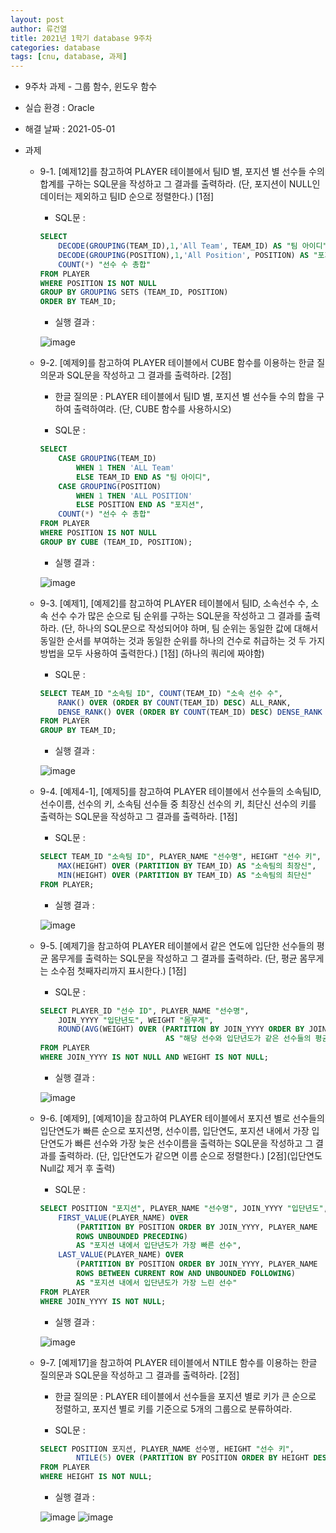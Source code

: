 ```yaml
---
layout: post
author: 류건열
title: 2021년 1학기 database 9주차
categories: database
tags: [cnu, database, 과제]
---
```


- 9주차 과제 - 그룹 함수, 윈도우 함수
- 실습 환경 : Oracle
- 해결 날짜 : 2021-05-01

- 과제

  - 9-1. [예제12]를 참고하여 PLAYER 테이블에서 팀ID 별, 포지션 별 선수들 수의 합계를 구하는 SQL문을 작성하고 그 결과를 출력하라. (단, 포지션이 NULL인 데이터는 제외하고 팀ID 순으로 정렬한다.) [1점]

    - SQL문 :

    ```sql
    SELECT
        DECODE(GROUPING(TEAM_ID),1,'All Team', TEAM_ID) AS "팀 아이디",
        DECODE(GROUPING(POSITION),1,'All Position', POSITION) AS "포지션",
        COUNT(*) "선수 수 총합"
    FROM PLAYER
    WHERE POSITION IS NOT NULL
    GROUP BY GROUPING SETS (TEAM_ID, POSITION)
    ORDER BY TEAM_ID;
    ```

    - 실행 결과 :

    ![image](https://user-images.githubusercontent.com/34560965/116743757-58d04e80-aa34-11eb-80e4-9a7bf313f17b.png)

  - 9-2. [예제9]를 참고하여 PLAYER 테이블에서 CUBE 함수를 이용하는 한글 질의문과 SQL문을 작성하고 그 결과를 출력하라. [2점]

    - 한글 질의문 : PLAYER 테이블에서 팀ID 별, 포지션 별 선수들 수의 합을 구하여 출력하여라. (단, CUBE 함수를 사용하시오)

    - SQL문 :

    ```sql
    SELECT
        CASE GROUPING(TEAM_ID)
            WHEN 1 THEN 'ALL Team'
            ELSE TEAM_ID END AS "팀 아이디",
        CASE GROUPING(POSITION)
            WHEN 1 THEN 'ALL POSITION'
            ELSE POSITION END AS "포지션",
        COUNT(*) "선수 수 총합"
    FROM PLAYER
    WHERE POSITION IS NOT NULL
    GROUP BY CUBE (TEAM_ID, POSITION);
    ```

    - 실행 결과 :

    ![image](https://user-images.githubusercontent.com/34560965/116743907-8cab7400-aa34-11eb-93ec-306cd77fbfec.png)

  - 9-3. [예제1], [예제2]를 참고하여 PLAYER 테이블에서 팀ID, 소속선수 수, 소속 선수 수가 많은 순으로 팀 순위를 구하는 SQL문을 작성하고 그 결과를 출력하라. (단, 하나의 SQL문으로 작성되어야 하며, 팀 순위는 동일한 값에 대해서 동일한 순서를 부여하는 것과 동일한 순위를 하나의 건수로 취급하는 것 두 가지 방법을 모두 사용하여 출력한다.) [1점] (하나의 쿼리에 짜야함)

    - SQL문 :

    ```sql
    SELECT TEAM_ID "소속팀 ID", COUNT(TEAM_ID) "소속 선수 수",
        RANK() OVER (ORDER BY COUNT(TEAM_ID) DESC) ALL_RANK,
        DENSE_RANK() OVER (ORDER BY COUNT(TEAM_ID) DESC) DENSE_RANK
    FROM PLAYER
    GROUP BY TEAM_ID;
    ```

    - 실행 결과 :

    ![image](https://user-images.githubusercontent.com/34560965/116743968-a51b8e80-aa34-11eb-867d-d1e6cc2946f1.png)

  - 9-4. [예제4-1], [예제5]를 참고하여 PLAYER 테이블에서 선수들의 소속팀ID, 선수이름, 선수의 키, 소속팀 선수들 중 최장신 선수의 키, 최단신 선수의 키를 출력하는 SQL문을 작성하고 그 결과를 출력하라. [1점]

    - SQL문 :

    ```sql
    SELECT TEAM_ID "소속팀 ID", PLAYER_NAME "선수명", HEIGHT "선수 키",
        MAX(HEIGHT) OVER (PARTITION BY TEAM_ID) AS "소속팀의 최장신",
        MIN(HEIGHT) OVER (PARTITION BY TEAM_ID) AS "소속팀의 최단신"
    FROM PLAYER;
    ```

    - 실행 결과 :

    ![image](https://user-images.githubusercontent.com/34560965/116744016-b6649b00-aa34-11eb-8c9a-206562f7b2bc.png)

  - 9-5. [예제7]을 참고하여 PLAYER 테이블에서 같은 연도에 입단한 선수들의 평균 몸무게를 출력하는 SQL문을 작성하고 그 결과를 출력하라. (단, 평균 몸무게는 소수점 첫째자리까지 표시한다.) [1점]

    - SQL문 :

    ```sql
    SELECT PLAYER_ID "선수 ID", PLAYER_NAME "선수명",
        JOIN_YYYY "입단년도", WEIGHT "몸무게",
        ROUND(AVG(WEIGHT) OVER (PARTITION BY JOIN_YYYY ORDER BY JOIN_YYYY), 1)
                                AS "해당 선수와 입단년도가 같은 선수들의 평균 몸무게"
    FROM PLAYER
    WHERE JOIN_YYYY IS NOT NULL AND WEIGHT IS NOT NULL;
    ```

    - 실행 결과 :

    ![image](https://user-images.githubusercontent.com/34560965/116744134-ddbb6800-aa34-11eb-8907-7efdaa804cae.png)

  - 9-6. [예제9], [예제10]을 참고하여 PLAYER 테이블에서 포지션 별로 선수들의 입단연도가 빠른 순으로 포지션명, 선수이름, 입단연도, 포지션 내에서 가장 입단연도가 빠른 선수와 가장 늦은 선수이름을 출력하는 SQL문을 작성하고 그 결과를 출력하라. (단, 입단연도가 같으면 이름 순으로 정렬한다.) [2점](입단연도 Null값 제거 후 출력)

    - SQL문 :

    ```sql
    SELECT POSITION "포지션", PLAYER_NAME "선수명", JOIN_YYYY "입단년도",
        FIRST_VALUE(PLAYER_NAME) OVER
            (PARTITION BY POSITION ORDER BY JOIN_YYYY, PLAYER_NAME
            ROWS UNBOUNDED PRECEDING)
            AS "포지션 내에서 입단년도가 가장 빠른 선수",
        LAST_VALUE(PLAYER_NAME) OVER
            (PARTITION BY POSITION ORDER BY JOIN_YYYY, PLAYER_NAME
            ROWS BETWEEN CURRENT ROW AND UNBOUNDED FOLLOWING)
            AS "포지션 내에서 입단년도가 가장 느린 선수"
    FROM PLAYER
    WHERE JOIN_YYYY IS NOT NULL;
    ```

    - 실행 결과 :

    ![image](https://user-images.githubusercontent.com/34560965/116744218-fc216380-aa34-11eb-9489-3e92e5a6e7cf.png)

  - 9-7. [예제17]을 참고하여 PLAYER 테이블에서 NTILE 함수를 이용하는 한글 질의문과 SQL문을 작성하고 그 결과를 출력하라. [2점]

    - 한글 질의문 : PLAYER 테이블에서 선수들을 포지션 별로 키가 큰 순으로 정렬하고, 포지션 별로 키를 기준으로 5개의 그룹으로 분류하여라.

    - SQL문 :

    ```sql
    SELECT POSITION 포지션, PLAYER_NAME 선수명, HEIGHT "선수 키",
            NTILE(5) OVER (PARTITION BY POSITION ORDER BY HEIGHT DESC) AS "포지션 별 키 그룹"
    FROM PLAYER
    WHERE HEIGHT IS NOT NULL;
    ```

    - 실행 결과 :

    ![image](https://user-images.githubusercontent.com/34560965/116744280-122f2400-aa35-11eb-9a5d-5b8fe389c10c.png)
    ![image](https://user-images.githubusercontent.com/34560965/116744292-14917e00-aa35-11eb-889d-0067dad2ab9c.png)
